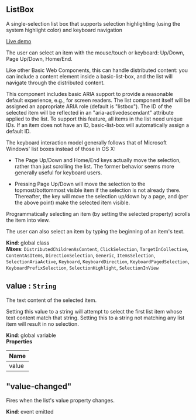 <a name="ListBox"></a>
## ListBox
A single-selection list box that supports selection highlighting
(using the system highlight color) and keyboard navigation

[Live demo](http://basicwebcomponents.org/basic-web-components/packages/basic-list-box/)

The user can select an item with the mouse/touch or keyboard: Up/Down, Page
Up/Down, Home/End.

Like other Basic Web Components, this can handle distributed content: you can
include a content element inside a basic-list-box, and the list will navigate
through the distributed content.

This component includes basic ARIA support to provide a reasonable default
experience, e.g., for screen readers. The list component itself will be
assigned an appropriate ARIA role (default is "listbox"). The ID of the
selected item will be reflected in an "aria-activedescendant" attribute
applied to the list. To support this feature, all items in the list need
unique IDs. If an item does not have an ID, basic-list-box will automatically
assign a default ID.

The keyboard interaction model generally follows that of Microsoft Windows'
list boxes instead of those in OS X:

* The Page Up/Down and Home/End keys actually move the selection, rather than
  just scrolling the list. The former behavior seems more generally useful for
  keyboard users.

* Pressing Page Up/Down will move the selection to the topmost/bottommost
  visible item if the selection is not already there. Thereafter, the key will
  move the selection up/down by a page, and (per the above point) make the
  selected item visible.

Programmatically selecting an item (by setting the selected property) scrolls
the item into view.

The user can also select an item by typing the beginning of an item's text.

**Kind**: global class  
**Mixes**: <code>DistributedChildrenAsContent</code>, <code>ClickSelection</code>, <code>TargetInCollective</code>, <code>ContentAsItems</code>, <code>DirectionSelection</code>, <code>Generic</code>, <code>ItemsSelection</code>, <code>SelectionAriaActive</code>, <code>Keyboard</code>, <code>KeyboardDirection</code>, <code>KeyboardPagedSelection</code>, <code>KeyboardPrefixSelection</code>, <code>SelectionHighlight</code>, <code>SelectionInView</code>  
<a name="value"></a>
## value : <code>String</code>
The text content of the selected item.

Setting this value to a string will attempt to select the first list item
whose text content match that string. Setting this to a string not matching
any list item will result in no selection.

**Kind**: global variable  
**Properties**

| Name |
| --- |
| value | 

<a name="event_value-changed"></a>
## "value-changed"
Fires when the list's value property changes.

**Kind**: event emitted  
